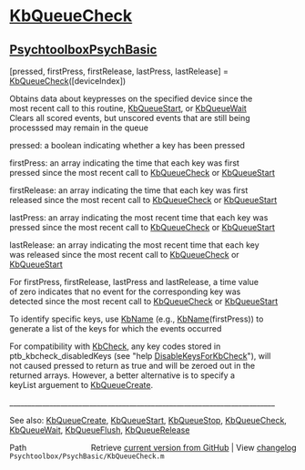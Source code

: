 # [KbQueueCheck](KbQueueCheck)
## [Psychtoolbox](Psychtoolbox)[PsychBasic](PsychBasic)

 [pressed, firstPress, firstRelease, lastPress, lastRelease] = [KbQueueCheck](KbQueueCheck)([deviceIndex])  
  
 Obtains data about keypresses on the specified device since the   
 most recent call to this routine, [KbQueueStart](KbQueueStart), or [KbQueueWait](KbQueueWait)  
 Clears all scored events, but unscored events that are still being  
 processsed may remain in the queue  
  
 pressed: a boolean indicating whether a key has been pressed  
  
 firstPress: an array indicating the time that each key was first  
 pressed since the most recent call to [KbQueueCheck](KbQueueCheck) or [KbQueueStart](KbQueueStart)  
  
 firstRelease: an array indicating the time that each key was first  
 released since the most recent call to [KbQueueCheck](KbQueueCheck) or [KbQueueStart](KbQueueStart)  
  
 lastPress: an array indicating the most recent time that each key was  
 pressed since the most recent call to [KbQueueCheck](KbQueueCheck) or [KbQueueStart](KbQueueStart)  
  
 lastRelease: an array indicating the most recent time that each key  
 was released since the most recent call to [KbQueueCheck](KbQueueCheck) or   
 [KbQueueStart](KbQueueStart)  
  
 For firstPress, firstRelease, lastPress and lastRelease, a time value  
 of zero indicates that no event for the corresponding key was  
 detected since the most recent call to [KbQueueCheck](KbQueueCheck) or [KbQueueStart](KbQueueStart)  
  
 To identify specific keys, use [KbName](KbName) (e.g., [KbName](KbName)(firstPress)) to  
 generate a list of the keys for which the events occurred  
  
 For compatibility with [KbCheck](KbCheck), any key codes stored in  
 ptb\_kbcheck\_disabledKeys (see "help [DisableKeysForKbCheck](DisableKeysForKbCheck)"), will  
 not caused pressed to return as true and will be zeroed out in the  
 returned arrays. However, a better alternative is to specify a  
 keyList arguement to [KbQueueCreate](KbQueueCreate).   
  
\_\_\_\_\_\_\_\_\_\_\_\_\_\_\_\_\_\_\_\_\_\_\_\_\_\_\_\_\_\_\_\_\_\_\_\_\_\_\_\_\_\_\_\_\_\_\_\_\_\_\_\_\_\_\_\_\_\_\_\_\_\_\_\_\_\_\_\_\_\_\_\_\_  
  
See also: [KbQueueCreate](KbQueueCreate), [KbQueueStart](KbQueueStart), [KbQueueStop](KbQueueStop), [KbQueueCheck](KbQueueCheck),  
           [KbQueueWait](KbQueueWait), [KbQueueFlush](KbQueueFlush), [KbQueueRelease](KbQueueRelease)  




<div class="code_header" style="text-align:right;">
  <span style="float:left;">Path&nbsp;&nbsp;</span> <span class="counter">Retrieve <a href=
  "https://raw.github.com/Psychtoolbox-3/Psychtoolbox-3/beta/Psychtoolbox/PsychBasic/KbQueueCheck.m">current version from GitHub</a> | View <a href=
  "https://github.com/Psychtoolbox-3/Psychtoolbox-3/commits/beta/Psychtoolbox/PsychBasic/KbQueueCheck.m">changelog</a></span>
</div>
<div class="code">
  <code>Psychtoolbox/PsychBasic/KbQueueCheck.m</code>
</div>

